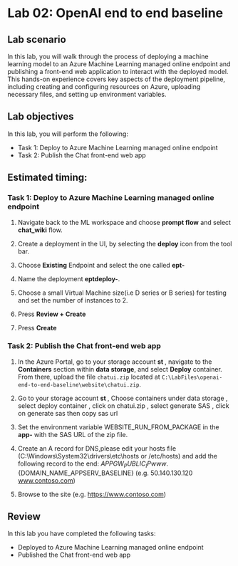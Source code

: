 # Lab 02: OpenAI end to end baseline

## Lab scenario
In this lab, you will walk through the process of deploying a machine learning model to an Azure Machine Learning managed online endpoint and publishing a front-end web application to interact with the deployed model. This hands-on experience covers key aspects of the deployment pipeline, including creating and configuring resources on Azure, uploading necessary files, and setting up environment variables.

## Lab objectives
In this lab, you will perform the following:
- Task 1: Deploy to Azure Machine Learning managed online endpoint
- Task 2: Publish the Chat front-end web app

## Estimated timing:

### Task 1: Deploy to Azure Machine Learning managed online endpoint

1. Navigate back to the ML workspace and choose **prompt flow** and select **chat_wiki** flow.
   
2. Create a deployment in the UI, by selecting the **deploy** icon from the tool bar.

3. Choose **Existing** Endpoint and select the one called **ept-<inject key="DeploymentID" enableCopy="false"></inject>**
   
4. Name the deployment **eptdeploy-<inject key="DeploymentID" enableCopy="false"></inject>**.
   
5. Choose a small Virtual Machine size(i.e D series or B series) for testing and set the number of instances to 2.
   
6. Press **Review + Create**

7. Press **Create**

### Task 2: Publish the Chat front-end web app

1. In the Azure Portal, go to your storage account **st <inject key="DeploymentID" enableCopy="false"></inject>**, navigate to the **Containers** section within **data storage**, and select **Deploy** container. From there, upload the file `chatui.zip` located at `C:\LabFiles\openai-end-to-end-baseline\website\chatui.zip`.
  

2. Go to your storage account **st <inject key="DeploymentID" enableCopy="false"></inject>** , Choose containers under data storage , select deploy container , click on chatui.zip , select generate SAS , click on generate sas then copy sas url

3. Set the environment variable WEBSITE_RUN_FROM_PACKAGE in the **app-<inject key="DeploymentID" enableCopy="false"></inject>** with the SAS URL of the zip file.

4. Create an A record for DNS,please edit your hosts file (C:\Windows\System32\drivers\etc\hosts or /etc/hosts) and add the following record to the end: ${APPGW_PUBLIC_IP} www.${DOMAIN_NAME_APPSERV_BASELINE} (e.g. 50.140.130.120  www.contoso.com)

5. Browse to the site (e.g. https://www.contoso.com)

## Review
In this lab you have completed the following tasks:
- Deployed to Azure Machine Learning managed online endpoint
- Published the Chat front-end web app
